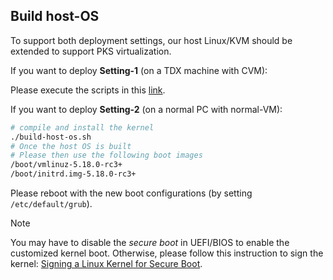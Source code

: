 ## Build host-OS

To support both deployment settings, our host Linux/KVM should be extended to support PKS virtualization.

If you want to deploy **Setting-1** (on a TDX machine with CVM):

Please execute the scripts in this [link](https://github.com/Icegrave0391/TDX-PKS-KVM/tree/main).

If you want to deploy **Setting-2** (on a normal PC with normal-VM):

```bash
# compile and install the kernel
./build-host-os.sh
# Once the host OS is built 
# Please then use the following boot images
/boot/vmlinuz-5.18.0-rc3+
/boot/initrd.img-5.18.0-rc3+
```

Please reboot with the new boot configurations (by setting `/etc/default/grub`).

> [!Note]
> You may have to disable the *secure boot* in UEFI/BIOS to enable the customized kernel boot. 
> Otherwise, please follow this instruction to sign the kernel: [Signing a Linux Kernel for Secure Boot](https://gloveboxes.github.io/Ubuntu-for-Azure-Developers/docs/signing-kernel-for-secure-boot.html).